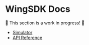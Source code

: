 # WingSDK Docs

🚧 This section is a work in progress! 🚧

- [Simulator](./simulator.md)
- [API Reference](./api/modules.md)
